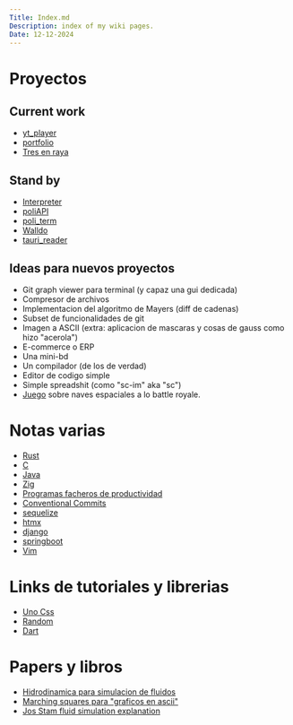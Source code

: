 ```yaml
---
Title: Index.md
Description: index of my wiki pages.
Date: 12-12-2024
---
```


# Proyectos

## Current work

- [yt_player](yt_player.md)
- [portfolio](portfolio.md)
- [Tres en raya](tres_en_raya.md)

## Stand by

- [Interpreter](Interpreter.md)
- [poliAPI](poliapi.md)
- [poli_term](poli_term.md)
- [Walldo](Walldo.md)
- [tauri_reader](tauri_reader.md)

## Ideas para nuevos proyectos

- Git graph viewer para terminal (y capaz una gui dedicada)
- Compresor de archivos
- Implementacion del algoritmo de Mayers (diff de cadenas)
- Subset de funcionalidades de git
- Imagen a ASCII (extra:
  aplicacion de mascaras y cosas de gauss como hizo "acerola")
- E-commerce o ERP
- Una mini-bd
- Un compilador (de los de verdad)
- Editor de codigo simple
- Simple spreadshit (como "sc-im" aka "sc")
- [Juego](juego_naves.md) sobre naves espaciales a lo battle royale.

# Notas varias

- [Rust](about-rust.md)
- [C](c.md)
- [Java](java.md)
- [Zig](zig.md)
- [Programas facheros de productividad](programas-facheros-de-productividad.md)
- [Conventional Commits](conventional-commits.md)
- [sequelize](sequelize.md)
- [htmx](htmx.md)
- [django](django.md)
- [springboot](springboot.md)
- [Vim](vim.md)

# Links de tutoriales y  librerias

- [Uno Css](https://unocss.dev/)
- [Random](random.md)
- [Dart](https://dart.dev/language)

# Papers y libros

- [Hidrodinamica para simulacion de fluidos](https://en.wikipedia.org/wiki/Smoothed-particle_hydrodynamics)
- [Marching squares para "graficos en ascii"](https://en.wikipedia.org/wiki/Marching_squares)
- [Jos Stam fluid simulation explanation](https://www.youtube.com/watch?v=qsYE1wMEMPA)
